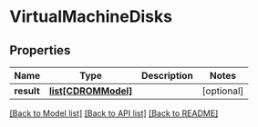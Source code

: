 # VirtualMachineDisks

## Properties
Name | Type | Description | Notes
------------ | ------------- | ------------- | -------------
**result** | [**list[CDROMModel]**](CDROMModel.md) |  | [optional] 

[[Back to Model list]](../README.md#documentation-for-models) [[Back to API list]](../README.md#documentation-for-api-endpoints) [[Back to README]](../README.md)


